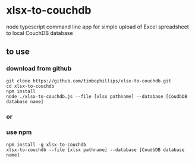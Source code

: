 # xlsx-to-couchdb
node typescript command line app for simple upload of Excel spreadsheet to local CouchDB database

## to use
### download from github
```
git clone https://github.com/timbophillips/xlsx-to-couchdb.git
cd xlsx-to-couchdb
npm install
node ./xlsx-to-couchdb.js --file [xlsx pathname] --database [CoudbDB database name]
```
### or
### use npm
```
npm install -g xlsx-to-couchdb
xlsx-to-couchdb --file [xlsx pathname] --database [CoudbDB database name]
```